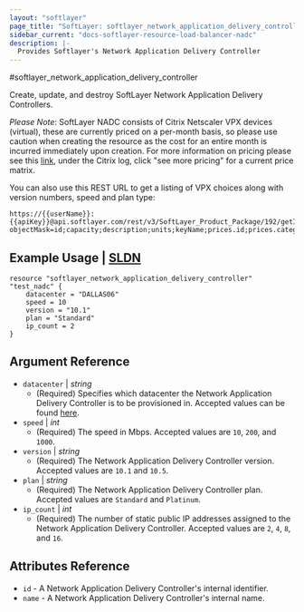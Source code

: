 ```yaml
---
layout: "softlayer"
page_title: "SoftLayer: softlayer_network_application_delivery_controller"
sidebar_current: "docs-softlayer-resource-load-balancer-nadc"
description: |-
  Provides Softlayer's Network Application Delivery Controller
---
```


#softlayer_network_application_delivery_controller

Create, update, and destroy SoftLayer Network Application Delivery Controllers.

_Please Note_: SoftLayer NADC consists of Citrix Netscaler VPX devices (virtual), these are currently priced on a per-month basis, so please use caution when creating the resource as the cost for an entire month is incurred immediately upon creation. For more information on pricing please see this [link](http://www.softlayer.com/network-appliances), under the Citrix log, click "see more pricing" for a current price matrix.

You can also use this REST URL to get a listing of VPX choices along with version numbers, speed and plan type:

```
https://{{userName}}:{{apiKey}}@api.softlayer.com/rest/v3/SoftLayer_Product_Package/192/getItems.json?objectMask=id;capacity;description;units;keyName;prices.id;prices.categories.id;prices.categories.name
```


## Example Usage | [SLDN](http://sldn.softlayer.com/reference/datatypes/SoftLayer_Network_Application_Delivery_Controller)

```
resource "softlayer_network_application_delivery_controller" "test_nadc" {
    datacenter = "DALLAS06"
    speed = 10
    version = "10.1"
    plan = "Standard"
    ip_count = 2
}
```

## Argument Reference

* `datacenter` | *string*
    * (Required) Specifies which datacenter the Network Application Delivery Controller is to be provisioned in. Accepted values can be found [here](http://www.softlayer.com/data-centers).
* `speed` | *int*
    * (Required) The speed in Mbps. Accepted values are `10`, `200`, and `1000`.
* `version` | *string*
    * (Required) The Network Application Delivery Controller version. Accepted values are `10.1` and `10.5`.
* `plan` | *string*
    * (Required) The Network Application Delivery Controller plan. Accepted values are `Standard` and `Platinum`.
* `ip_count` | *int*
    * (Required) The number of static public IP addresses assigned to the Network Application Delivery Controller. Accepted values are `2`, `4`, `8`, and `16`.

## Attributes Reference

* `id` - A Network Application Delivery Controller's internal identifier.
* `name` - A Network Application Delivery Controller's internal name.
